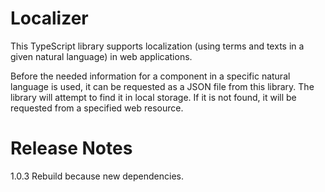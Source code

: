 # Localizer

This TypeScript library supports localization (using terms and texts in a given natural language) in web applications.

Before the needed information for a component in a specific natural language is used, it can be requested as a JSON file from this library. The library will attempt to find it in local storage. If it is not found, it will be requested from a specified web resource.

# Release Notes #

1.0.3 Rebuild because new dependencies.
